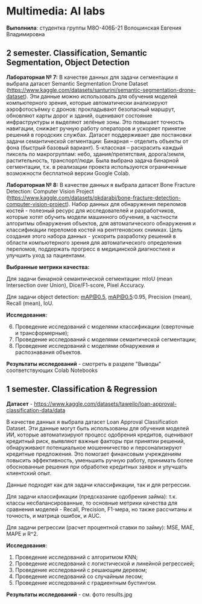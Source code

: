 # Multimedia: AI labs
__Выполнила__: студентка группы М8О-406Б-21 Волошинская Евгения Владимировна

##  2 semester. Classification, Semantic Segmentation, Object Detection

__Лабораторная № 7:__ В качестве данных для задачи сегментации я выбрала датасет Semantic Segmentation Drone Dataset (https://www.kaggle.com/datasets/santurini/semantic-segmentation-drone-dataset). Эти данные можно использовать для обучения моделей компьютерного зрения, которые автоматически анализируют аэрофотосъёмку с дронов: прокладывают безопасный маршрут, обновляют карты дорог и зданий, оценивают состояние инфраструктуры и выделяют зелёные зоны. Это повышает точность навигации, снижает ручную работу операторов и ускоряет принятие решений в городских службах. Датасет поддерживает две постановки задачи семантической сегментации:
Бинарная – отделить объекты от фона (быстрый базовый вариант).
5-классная – раскрасить каждый пиксель по макрогруппам: небо, здания/препятствия, дорога/земля, растительность, транспорт/люди.
Была выбрана задача бинарной сегментации, т.к. в реализации проекта используются ограниченные возможности бесплатной версии Google Colab.

__Лабораторная № 8:__
В качестве данных я выбрала датасет Bone Fracture Detection: Computer Vision Project (https://www.kaggle.com/datasets/pkdarabi/bone-fracture-detection-computer-vision-project). Набор данных для обнаружения переломов костей - полезный ресурс для исследователей и разработчиков, которые хотят обучить модели машинного обучения, в частности алгоритмы обнаружения объектов, для автоматического обнаружения и классификации переломов костей на рентгеновских снимках. Цель создания этого набора данных - ускорить разработку решений в области компьютерного зрения для автоматического определения переломов, поддержать прогресс в медицинской диагностике и улучшить уход за пациентами.

__Выбранные метрики качества:__

Для задачи бинарной семантической сегментации: mIoU (mean Intersection over Union), Dice/F1-score, Pixel Accuracy.

Для задачи object detection: mAP@0.5, mAP@0.5:0.95, Precision (mean), Recall (mean), IoU.


__Исследования:__

6. Проведение исследований с моделями классификации (сверточные и трансформерные);
7. Проведение исследований с моделями семантической сегментации;
8. Проведение исследований с моделями обнаружения и распознавания объектов.

__Результаты исследований__ - смотреть в разделе "Выводы" соответствующих Colab Notebooks

## 1 semester. Classification & Regression

__Датасет__ - https://www.kaggle.com/datasets/taweilo/loan-approval-classification-data/data

В качестве данных я выбрала датасет Loan Approval Classification Dataset. Эти данные могут быть использованы для обучения моделей ИИ, которые автоматизируют процесс одобрения кредитов, оценивают кредитный риск, выявляют важные факторы при принятии решений, обнаруживают потенциальное мошенничество и персонализируют кредитные предложения. Это помогает финансовым учреждениям повысить эффективность, уменьшить ручную работу, принимать более обоснованные решения при обработке кредитных заявок и улучшать клиентский опыт.

Данные подходят как для задачи классификации, так и для регрессии.

Для задачи классификации (предсказание одобрения займа): т.к. классы несбалансированные, то основные метрики качества для сравнения моделей - Recall, Precision, F1-мера, но также рассчитаны и точность, и матрица ошибок, и AUC.

Для задачи регрессии (расчет процентной ставки по займу): MSE, MAE, MAPE и R^2.

__Исследования:__
1. Проведение исследований с алгоритмом KNN;
2. Проведение исследований с логистической и линейной регрессией;
3. Проведение исследований с решающим деревом;
4. Проведение исследований со случайным лесом;
5. Проведение исследований с градиентным бустингом.

__Результаты исследований__ - см. фото results.jpg
